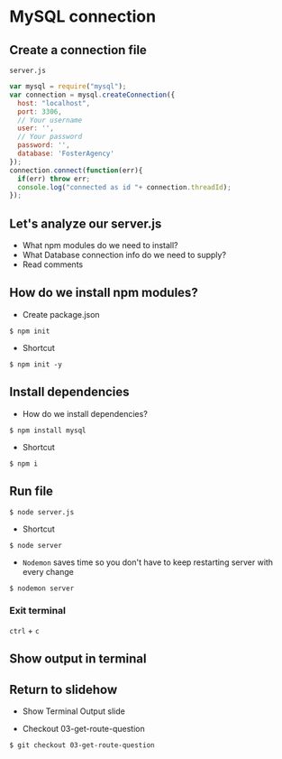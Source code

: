 # MySQL connection

## Create a connection file
`server.js`

```javascript
var mysql = require("mysql");
var connection = mysql.createConnection({
  host: "localhost",
  port: 3306,
  // Your username
  user: '',
  // Your password
  password: '',
  database: 'FosterAgency'
});
connection.connect(function(err){
  if(err) throw err;
  console.log("connected as id "+ connection.threadId);
});
```

## Let's analyze our server.js
* What npm modules do we need to install?
* What Database connection info do we need to supply?
* Read comments

## How do we install npm modules?
* Create package.json

`$ npm init`

* Shortcut

`$ npm init -y`

## Install dependencies
* How do we install dependencies?

`$ npm install mysql`

* Shortcut

`$ npm i`

## Run file
`$ node server.js`

* Shortcut

`$ node server`

* `Nodemon` saves time so you don't have to keep restarting server with every change

`$ nodemon server`

### Exit terminal
`ctrl` + `c`

## Show output in terminal

## Return to slidehow
* Show Terminal Output slide

* Checkout 03-get-route-question

`$ git checkout 03-get-route-question`
